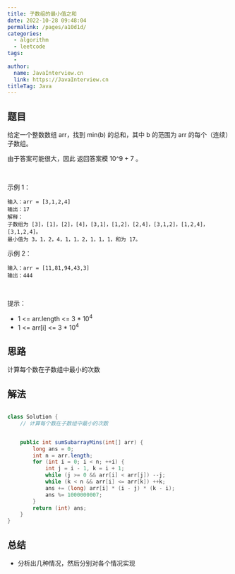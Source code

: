 ```yaml
---
title: 子数组的最小值之和
date: 2022-10-28 09:48:04
permalink: /pages/a10d1d/
categories:
  - algorithm
  - leetcode
tags:
  - 
author: 
  name: JavaInterview.cn
  link: https://JavaInterview.cn
titleTag: Java
---
```


## 题目

给定一个整数数组 arr，找到 min(b) 的总和，其中 b 的范围为 arr 的每个（连续）子数组。

由于答案可能很大，因此 返回答案模 10^9 + 7 。

 

示例 1：

    输入：arr = [3,1,2,4]
    输出：17
    解释：
    子数组为 [3]，[1]，[2]，[4]，[3,1]，[1,2]，[2,4]，[3,1,2]，[1,2,4]，[3,1,2,4]。 
    最小值为 3，1，2，4，1，1，2，1，1，1，和为 17。
示例 2：

    输入：arr = [11,81,94,43,3]
    输出：444
 

提示：

- 1 <= arr.length <= 3 * 10<sup>4</sup>
- 1 <= arr[i] <= 3 * 10<sup>4</sup>

## 思路

计算每个数在子数组中最小的次数

## 解法
```java

class Solution {
    // 计算每个数在子数组中最小的次数


    public int sumSubarrayMins(int[] arr) {
        long ans = 0;
        int n = arr.length;
        for (int i = 0; i < n; ++i) {
            int j = i - 1, k = i + 1;
            while (j >= 0 && arr[i] < arr[j]) --j;
            while (k < n && arr[i] <= arr[k]) ++k;
            ans += (long) arr[i] * (i - j) * (k - i);
            ans %= 1000000007;
        }
        return (int) ans;
    }
}
```

## 总结

- 分析出几种情况，然后分别对各个情况实现 
